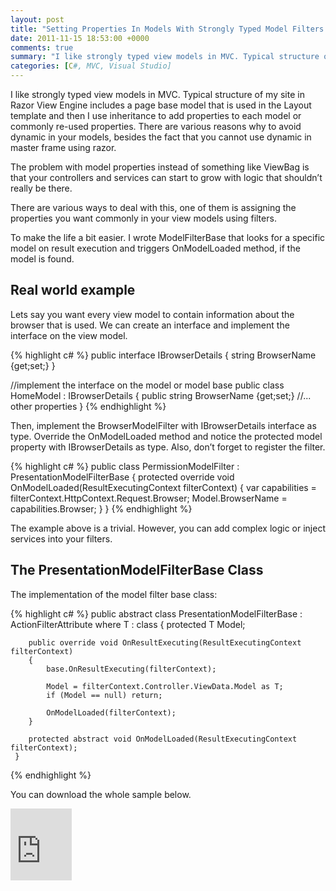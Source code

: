 ```yaml
---
layout: post
title: "Setting Properties In Models With Strongly Typed Model Filters ASP.Net MVC C#"
date: 2011-11-15 18:53:00 +0000
comments: true
summary: "I like strongly typed view models in MVC. Typical structure of my site in Razor View Engine includes a page base model that is used in the Layout template and then I use inheritance to add properties to each model or commonly re-used properties. There are various reasons why to avoid dynamic in your models, besides the fact that you cannot use dynamic in master frame using razor."
categories: [C#, MVC, Visual Studio]
---
```


I like strongly typed view models in MVC. Typical structure of my site in Razor View Engine includes a page base model that is used in the Layout template and then I use inheritance to add properties to each model or commonly re-used properties. There are various reasons why to avoid dynamic in your models, besides the fact that you cannot use dynamic in master frame using razor.
<!--more-->

The problem with model properties instead of something like ViewBag is that your controllers and services can start to grow with logic that shouldn’t really be there.

There are various ways to deal with this, one of them is assigning the properties you want commonly in your view models using filters.

To make the life a bit easier. I wrote ModelFilterBase<T> that looks for a specific model on result execution and triggers OnModelLoaded method, if the model is found.

Real world example
-------------------

Lets say you want every view model to contain information about the browser that is used. We can create an interface and implement the interface on the view model.

{% highlight c# %}
public interface IBrowserDetails
{
    string BrowserName {get;set;}
}
 
//implement the interface on the model or model base
public class HomeModel : IBrowserDetails
{
    public string BrowserName {get;set;}
    //... other properties
}
{% endhighlight %}

Then, implement the BrowserModelFilter with IBrowserDetails interface as type. Override the OnModelLoaded method and notice the protected model property with IBrowserDetails as type. Also, don’t forget to register the filter.

{% highlight c# %}
public class PermissionModelFilter : PresentationModelFilterBase<IBrowserDetails>
{
    protected override void OnModelLoaded(ResultExecutingContext filterContext)
    {
        var capabilities = filterContext.HttpContext.Request.Browser;
        Model.BrowserName = capabilities.Browser;
    }
}
{% endhighlight %}

The example above is a trivial. However, you can add complex logic or inject services into your filters.

The PresentationModelFilterBase Class
-------------------

The implementation of the model filter base class:

{% highlight c# %}
public abstract class PresentationModelFilterBase<T> : ActionFilterAttribute where T : class
    {
        protected T Model;
 
        public override void OnResultExecuting(ResultExecutingContext filterContext)
        {
            base.OnResultExecuting(filterContext);
 
            Model = filterContext.Controller.ViewData.Model as T;
            if (Model == null) return;
 
            OnModelLoaded(filterContext);
        }
 
        protected abstract void OnModelLoaded(ResultExecutingContext filterContext);
     }
{% endhighlight %}

You can download the whole sample below.

<iframe style="padding-bottom: 0px; background-color: #fcfcfc; padding-left: 0px; width: 98px; padding-right: 0px; height: 115px; padding-top: 0px" title="Preview" marginheight="0" src="https://skydrive.live.com/embedicon.aspx/Blog/ModelFilterBase.zip?cid=84e23a97f665c5f2&amp;sc=documents" frameborder="0" marginwidth="0" scrolling="no"></iframe>